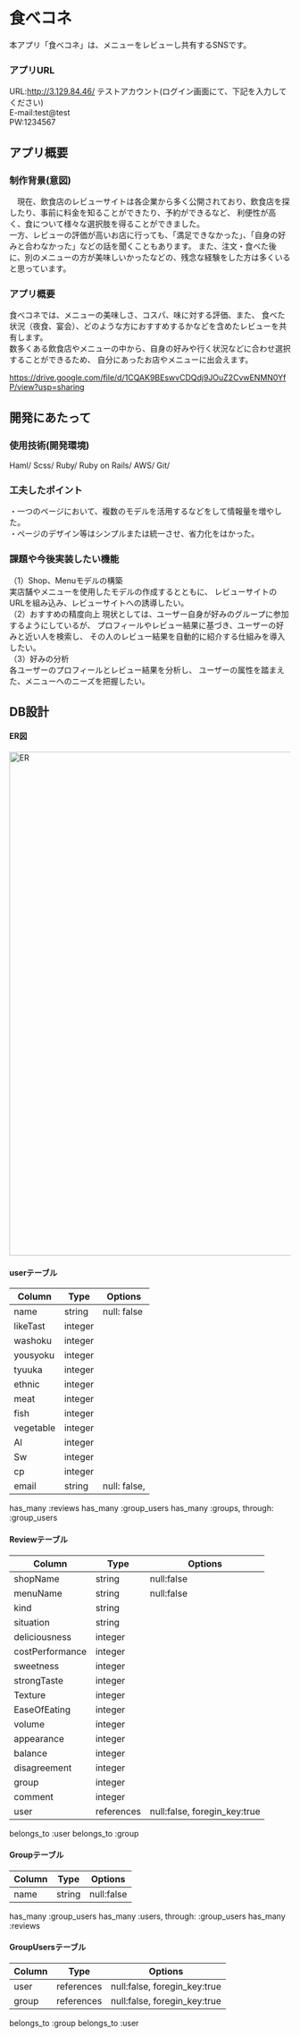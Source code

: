 # 食べコネ
  本アプリ「食べコネ」は、メニューをレビューし共有するSNSです。
### アプリURL
URL:http://3.129.84.46/
テストアカウント(ログイン画面にて、下記を入力してください)  
  E-mail:test@test  
  PW:1234567  

## アプリ概要
### 制作背景(意図)
　現在、飲食店のレビューサイトは各企業から多く公開されており、飲食店を探したり、事前に料金を知ることができたり、予約ができるなど、
利便性が高く、食について様々な選択肢を得ることができました。  
  一方、レビューの評価が高いお店に行っても、「満足できなかった」、「自身の好みと合わなかった」などの話を聞くこともあります。
また、注文・食べた後に、別のメニューの方が美味しいかったなどの、残念な経験をした方は多くいると思っています。

### アプリ概要
  食べコネでは、メニューの美味しさ、コスパ、味に対する評価、また、
食べた状況（夜食、宴会）、どのような方におすすめするかなどを含めたレビューを共有します。  
  数多くある飲食店やメニューの中から、自身の好みや行く状況などに合わせ選択することができるため、
自分にあったお店やメニューに出会えます。

https://drive.google.com/file/d/1CQAK9BEswvCDQdj9JOuZ2CvwENMN0YfP/view?usp=sharing


## 開発にあたって 
### 使用技術(開発環境)
Haml/ Scss/ Ruby/ Ruby on Rails/ AWS/ Git/

### 工夫したポイント
・一つのページにおいて、複数のモデルを活用するなどをして情報量を増やした。  
・ページのデザイン等はシンプルまたは統一させ、省力化をはかった。  

### 課題や今後実装したい機能
（1）Shop、Menuモデルの構築  
実店舗やメニューを使用したモデルの作成するとともに、
レビューサイトのURLを組み込み、レビューサイトへの誘導したい。  
（2）おすすめの精度向上
現状としては、ユーザー自身が好みのグループに参加するようにしているが、
プロフィールやレビュー結果に基づき、ユーザーの好みと近い人を検索し、
その人のレビュー結果を自動的に紹介する仕組みを導入したい。  
（3）好みの分析  
各ユーザーのプロフィールとレビュー結果を分析し、
ユーザーの属性を踏まえた、メニューへのニーズを把握したい。  

## DB設計
#### ER図
<img width="901" alt="ER" src="https://user-images.githubusercontent.com/67084301/90975957-d376cf00-e573-11ea-8a06-149e8cbf2b08.png">

#### userテーブル
|Column|Type|Options|
|------|----|-------|
|name|string|null: false|
|likeTast|integer||
|washoku|integer||
|yousyoku|integer||
|tyuuka|integer||
|ethnic|integer||
|meat|integer||
|fish|integer||
|vegetable|integer||
|Al|integer||
|Sw|integer||
|cp|integer||
|email|string|null: false,|

has_many :reviews
has_many :group_users
has_many :groups, through: :group_users

#### Reviewテーブル
|Column|Type|Options|
|------|----|-------|
|shopName|string|null:false|
|menuName|string|null:false|
|kind|string||
|situation|string||
|deliciousness|integer ||
|costPerformance|integer ||
|sweetness|integer ||
|strongTaste|integer ||
|Texture|integer ||
|EaseOfEating|integer ||
|volume|integer ||
|appearance|integer ||
|balance|integer ||
|disagreement|integer ||
|group|integer ||
|comment|integer ||
|user|references |null:false, foregin_key:true|

belongs_to :user
belongs_to :group

#### Groupテーブル
|Column|Type|Options|
|------|----|-------|
|name|string|null:false|

has_many :group_users
has_many :users, through: :group_users
has_many :reviews

#### GroupUsersテーブル
|Column|Type|Options|
|------|----|-------|
|user|references |null:false, foregin_key:true|
|group|references |null:false, foregin_key:true|

belongs_to :group
belongs_to :user